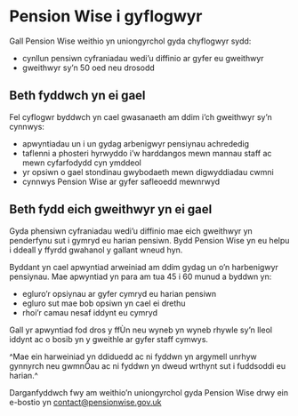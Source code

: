 # Pension Wise i gyflogwyr

Gall Pension Wise weithio yn uniongyrchol gyda chyflogwyr sydd:

- cynllun pensiwn cyfraniadau wedi’u diffinio ar gyfer eu gweithwyr
- gweithwyr sy’n 50 oed neu drosodd

## Beth fyddwch yn ei gael

Fel cyflogwr byddwch yn cael gwasanaeth am ddim i’ch gweithwyr sy’n cynnwys:

- apwyntiadau un i un gydag arbenigwyr pensiynau achrededig
- taflenni a phosteri hyrwyddo i’w harddangos mewn mannau staff ac mewn cyfarfodydd cyn ymddeol
- yr opsiwn o gael stondinau gwybodaeth mewn digwyddiadau cwmni
- cynnwys Pension Wise ar gyfer safleoedd mewnrwyd

## Beth fydd eich gweithwyr yn ei gael

Gyda phensiwn cyfraniadau wedi’u diffinio mae eich gweithwyr yn penderfynu sut i gymryd eu harian pensiwn. Bydd Pension Wise yn eu helpu i ddeall y ffyrdd gwahanol y gallant wneud hyn.

Byddant yn cael apwyntiad arweiniad am ddim gydag un o’n harbenigwyr pensiynau. Mae apwyntiad yn para am tua 45 i 60 munud a byddwn yn:

- egluro’r opsiynau ar gyfer cymryd eu harian pensiwn
- egluro sut mae bob opsiwn yn cael ei drethu
- rhoi’r camau nesaf iddynt eu cymryd

Gall yr apwyntiad fod dros y ffÙn neu wyneb yn wyneb rhywle sy’n lleol iddynt ac o bosib yn y gweithle ar gyfer staff cymwys.

^Mae ein harweiniad yn ddiduedd ac ni fyddwn yn argymell unrhyw gynnyrch neu gwmnÔau ac ni fyddwn yn dweud wrthynt sut i fuddsoddi eu harian.^

Darganfyddwch fwy am weithio’n uniongyrchol gyda Pension Wise drwy ein e-bostio yn <contact@pensionwise.gov.uk>
